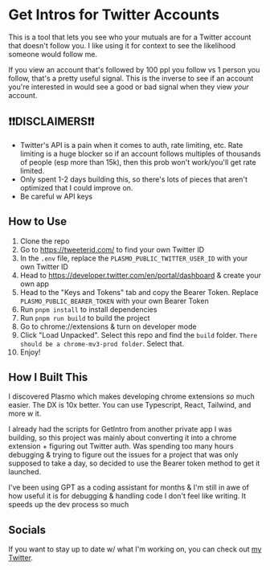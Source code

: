 # Get Intros for Twitter Accounts
This is a tool that lets you see who your mutuals are for a Twitter account that doesn't follow you. I like using it for context to see the likelihood someone would follow me. 

If you view an account that's followed by 100 ppl you follow vs 1 person you follow, that's a pretty useful signal. This is the inverse to see if an account you're interested in would see a good or bad signal when they view *your* account.

## ❗❗DISCLAIMERS❗❗
- Twitter's API is a pain when it comes to auth, rate limiting, etc. Rate limiting is a huge blocker so if an account follows multiples of thousands of people (esp more than 15k), then this prob won't work/you'll get rate limited.
- Only spent 1-2 days building this, so there's lots of pieces that aren't optimized that I could improve on.
- Be careful w API keys

## How to Use

1. Clone the repo
2. Go to https://tweeterid.com/ to find your own Twitter ID
3. In the `.env` file, replace the `PLASMO_PUBLIC_TWITTER_USER_ID` with your own Twitter ID
4. Head to https://developer.twitter.com/en/portal/dashboard & create your own app
5. Head to the "Keys and Tokens" tab and copy the Bearer Token. Replace `PLASMO_PUBLIC_BEARER_TOKEN` with your own Bearer Token
6. Run `pnpm install` to install dependencies
7. Run `pnpm run build` to build the project
8. Go to chrome://extensions & turn on developer mode
9. Click "Load Unpacked". Select this repo and find the `build` folder. `There should be a chrome-mv3-prod folder`. Select that.
10. Enjoy!

## How I Built This
I discovered Plasmo which makes developing chrome extensions *so* much easier. The DX is 10x better. You can use Typescript, React, Tailwind, and more w it.

I already had the scripts for GetIntro from another private app I was building, so this project was mainly about converting it into a chrome extension + figuring out Twitter auth. Was spending too many hours debugging & trying to figure out the issues for a project that was only supposed to take a day, so decided to use the Bearer token method to get it launched.

I've been using GPT as a coding assistant for months & I'm still in awe of how useful it is for debugging & handling code I don't feel like writing. It speeds up the dev process so much

## Socials
If you want to stay up to date w/ what I'm working on, you can check out [my Twitter](https://twitter.com/amaan_eth).

